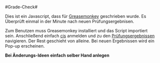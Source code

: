 #Grade-Check#

Dies ist ein Javascript, dass für [Greasemonkey](https://addons.mozilla.org/de/firefox/addon/greasemonkey/) geschrieben wurde.
Es Überprüft einmal in der Minute nach neuen Prüfungsergebnisen.

Zum Benutzen muss Greasemonkey installiert und das Script importiert sein.
Anschließend einfach [cis](cis.nordakademie.de) anmelden und zu den [Prüfungsergebnissen](https://cis.nordakademie.de/pruefungsamt/pruefungsergebnisse/?no_cache=1) navigieren.
Der Rest geschieht von alleine.
Bei neuen Ergebnissen wird ein Pop-up erscheinen.

**Bei Änderungs-Ideen einfach selber Hand anlegen**
